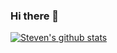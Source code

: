 ### Hi there 👋


[![Steven's github stats](https://github-readme-stats.vercel.app/api?username=springwq)](https://github.com/springwq/github-readme-stats)


